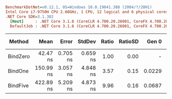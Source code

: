 ``` ini

BenchmarkDotNet=v0.12.1, OS=Windows 10.0.19041.388 (2004/?/20H1)
Intel Core i7-9750H CPU 2.60GHz, 1 CPU, 12 logical and 6 physical cores
.NET Core SDK=3.1.302
  [Host]     : .NET Core 3.1.6 (CoreCLR 4.700.20.26901, CoreFX 4.700.20.31603), X64 RyuJIT
  DefaultJob : .NET Core 3.1.6 (CoreCLR 4.700.20.26901, CoreFX 4.700.20.31603), X64 RyuJIT


```
|   Method |      Mean |    Error |   StdDev | Ratio | RatioSD |  Gen 0 | Gen 1 | Gen 2 | Allocated |
|--------- |----------:|---------:|---------:|------:|--------:|-------:|------:|------:|----------:|
| BindZero |  42.47 ns | 0.705 ns | 0.659 ns |  1.00 |    0.00 |      - |     - |     - |         - |
|  BindOne | 150.99 ns | 3.057 ns | 4.848 ns |  3.57 |    0.15 | 0.0229 |     - |     - |     144 B |
| BindFive | 422.89 ns | 5.209 ns | 4.873 ns |  9.96 |    0.16 | 0.0687 |     - |     - |     432 B |
